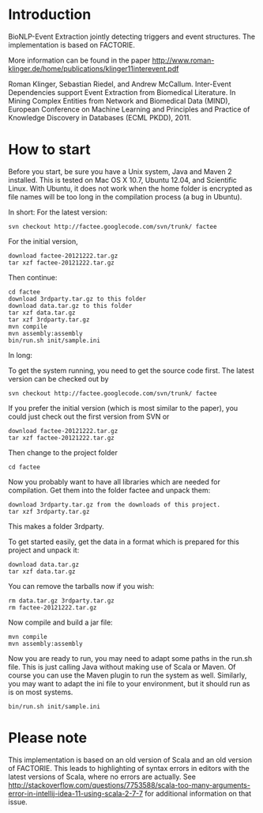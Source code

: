 # Introduction #

BioNLP-Event Extraction jointly detecting triggers and event structures. The implementation is based on FACTORIE.

More information can be found in the paper http://www.roman-klinger.de/home/publications/klinger11interevent.pdf

Roman Klinger, Sebastian Riedel, and Andrew McCallum. Inter-Event Dependencies support Event Extraction from Biomedical Literature. In Mining Complex Entities from Network and Biomedical Data (MIND), European Conference on Machine Learning and Principles and Practice of Knowledge Discovery in Databases (ECML PKDD), 2011.

# How to start #

Before you start, be sure you have a Unix system, Java and Maven 2 installed. This is tested on Mac OS X 10.7, Ubuntu 12.04, and Scientific Linux. With Ubuntu, it does not work when the home folder is encrypted as file names will be too long in the compilation process (a bug in Ubuntu).

In short:
For the latest version:
```
svn checkout http://factee.googlecode.com/svn/trunk/ factee
```
For the initial version,
```
download factee-20121222.tar.gz 
tar xzf factee-20121222.tar.gz
```
Then continue:
```
cd factee
download 3rdparty.tar.gz to this folder
download data.tar.gz to this folder
tar xzf data.tar.gz
tar xzf 3rdparty.tar.gz
mvn compile
mvn assembly:assembly
bin/run.sh init/sample.ini
```

In long:

To get the system running, you need to get the source code first. The latest version can be checked out by
```
svn checkout http://factee.googlecode.com/svn/trunk/ factee
```

If you prefer the initial version (which is most similar to the paper), you could just check out the first version from SVN or
```
download factee-20121222.tar.gz
tar xzf factee-20121222.tar.gz
```

Then change to the project folder
```
cd factee
```

Now you probably want to have all libraries which are needed for compilation. Get them into the folder factee and unpack them:
```
download 3rdparty.tar.gz from the downloads of this project.
tar xzf 3rdparty.tar.gz
```

This makes a folder 3rdparty.

To get started easily, get the data in a format which is prepared for this project and unpack it:
```
download data.tar.gz
tar xzf data.tar.gz
```

You can remove the tarballs now if you wish:
```
rm data.tar.gz 3rdparty.tar.gz
rm factee-20121222.tar.gz
```

Now compile and build a jar file:
```
mvn compile
mvn assembly:assembly
```

Now you are ready to run, you may need to adapt some paths in the run.sh file. This is just calling Java without making use of Scala or Maven. Of course you can use the Maven plugin to run the system as well.
Similarly, you may want to adapt the ini file to your environment, but it should run as is on most systems.
```
bin/run.sh init/sample.ini
```

# Please note #
This implementation is based on an old version of Scala and an old version of FACTORIE. This leads to highlighting of syntax errors in editors with the latest versions of Scala, where no errors are actually.
See http://stackoverflow.com/questions/7753588/scala-too-many-arguments-error-in-intellij-idea-11-using-scala-2-7-7 for additional information on that issue.